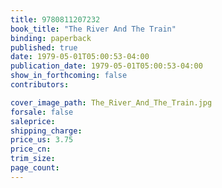 ```yaml
---
title: 9780811207232
book_title: "The River And The Train"
binding: paperback
published: true
date: 1979-05-01T05:00:53-04:00
publication_date: 1979-05-01T05:00:53-04:00
show_in_forthcoming: false
contributors:

cover_image_path: The_River_And_The_Train.jpg
forsale: false
saleprice:
shipping_charge:
price_us: 3.75
price_cn:
trim_size:
page_count:
---
```



